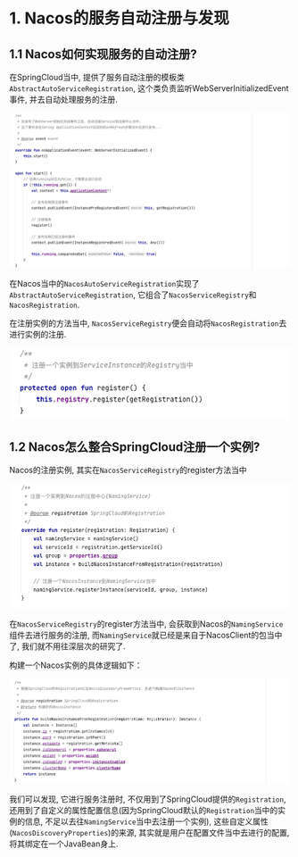 # 1. Nacos的服务自动注册与发现

## 1.1 Nacos如何实现服务的自动注册? 


在SpringCloud当中, 提供了服务自动注册的模板类`AbstractAutoServiceRegistration`, 这个类负责监听WebServerInitializedEvent事件, 并去自动处理服务的注册.

![Nacos服务的自动注册](images/Nacos服务自动注册.png)

在Nacos当中的`NacosAutoServiceRegistration`实现了`AbstractAutoServiceRegistration`, 它组合了`NacosServiceRegistry`和`NacosRegistration`.

在注册实例的方法当中, `NacosServiceRegistry`便会自动将`NacosRegistration`去进行实例的注册.

![SpringCloud的服务注册](images/SpringCloud的服务注册.png)

## 1.2 Nacos怎么整合SpringCloud注册一个实例? 

Nacos的注册实例, 其实在`NacosServiceRegistry`的register方法当中

![Nacos的注册](images/NacosRegistry注册.png)

在`NacosServiceRegistry`的register方法当中, 会获取到Nacos的`NamingService`组件去进行服务的注册, 而`NamingService`就已经是来自于NacosClient的包当中了, 我们就不用往深层次的研究了.

构建一个Nacos实例的具体逻辑如下：

![](images/Nacos实例的构建.png)

我们可以发现, 它进行服务注册时, 不仅用到了SpringCloud提供的`Registration`, 还用到了自定义的属性配置信息(因为SpringCloud默认的`Registration`当中的实例的信息, 不足以去往`NamingService`当中去注册一个实例), 
这些自定义属性(`NacosDiscoveryProperties`)的来源, 其实就是用户在配置文件当中去进行的配置, 将其绑定在一个JavaBean身上.